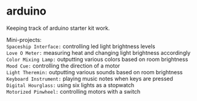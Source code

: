 # arduino
Keeping track of arduino starter kit work. <br>

Mini-projects: <br>
`Spaceship Interface:` controlling led light brightness levels <br>
`Love O Meter:` measuring heat and changing light brightness accordingly <br>
`Color Mixing Lamp:` outputting various colors based on room brightness <br>
`Mood Cue:` controlling the direction of a motor <br>
`Light Theremin:` outputting various sounds based on room brightness <br>
`Keyboard Instrument:` playing music notes when keys are pressed <br>
`Digital Hourglass:` using six lights as a stopwatch <br>
`Motorized Pinwheel:` controlling motors with a switch <br>

